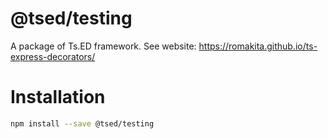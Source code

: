# @tsed/testing

A package of Ts.ED framework. See website: https://romakita.github.io/ts-express-decorators/

# Installation

```bash
npm install --save @tsed/testing
```
